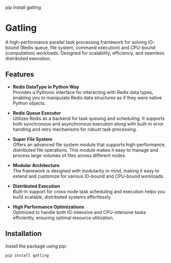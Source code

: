 pip install gatling

# Gatling

A high-performance parallel task processing framework for solving IO-bound (Redis queue, file system, command execution) and CPU-bound (computation) workloads. Designed for scalability, efficiency, and seamless distributed execution.

## Features

- **Redis DataType in Python Way**  
  Provides a Pythonic interface for interacting with Redis data types, enabling you to manipulate Redis data structures as if they were native Python objects.

- **Redis Queue Executor**  
  Utilizes Redis as a backend for task queuing and scheduling. It supports both synchronous and asynchronous execution along with built-in error handling and retry mechanisms for robust task processing.

- **Super File System**  
  Offers an advanced file system module that supports high-performance, distributed file operations. This module makes it easy to manage and process large volumes of files across different nodes.

- **Modular Architecture**  
  The framework is designed with modularity in mind, making it easy to extend and customize for various IO-bound and CPU-bound workloads.

- **Distributed Execution**  
  Built-in support for cross-node task scheduling and execution helps you build scalable, distributed systems effortlessly.

- **High Performance Optimizations**  
  Optimized to handle both IO-intensive and CPU-intensive tasks efficiently, ensuring optimal resource utilization.

## Installation

Install the package using pip:

```bash
pip install gatling
